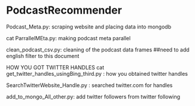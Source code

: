 # PodcastRecommender

Podcast_Meta.py: scraping website and placing data into mongodb

cat ParrallelMEta.py: making podcast meta parallel


clean_podcast_csv.py: cleaning of the podcast data frames
##need to add english filter to this document


HOW YOU GOT TWITTER HANDLES
cat get_twitter_handles_usingBing_third.py : how you obtained twitter handles

SearchTwitterWebsite_Handle.py : searched twitter.com for handles


add_to_mongo_All_other.py: add twitter followers from twitter following
